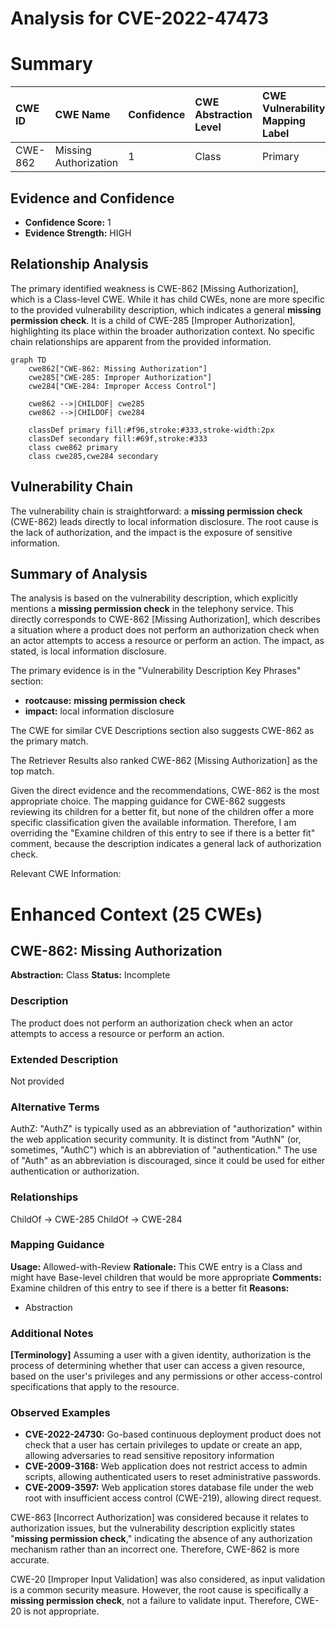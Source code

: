 # Analysis for CVE-2022-47473

# Summary
| CWE ID  | CWE Name                   | Confidence | CWE Abstraction Level | CWE Vulnerability Mapping Label | CWE-Vulnerability Mapping Notes |
| :------- | :-------------------------- | :--------- | :--------------------- | :----------------------------- | :----------------------------- |
| CWE-862 | Missing Authorization  | 1          | Class                | Primary                        | Allowed-with-Review            |

## Evidence and Confidence

*   **Confidence Score:** 1
*   **Evidence Strength:** HIGH

## Relationship Analysis
The primary identified weakness is CWE-862 [Missing Authorization], which is a Class-level CWE. While it has child CWEs, none are more specific to the provided vulnerability description, which indicates a general **missing permission check**. It is a child of CWE-285 [Improper Authorization], highlighting its place within the broader authorization context. No specific chain relationships are apparent from the provided information.

```mermaid
graph TD
    cwe862["CWE-862: Missing Authorization"]
    cwe285["CWE-285: Improper Authorization"]
    cwe284["CWE-284: Improper Access Control"]
    
    cwe862 -->|CHILDOF| cwe285
    cwe862 -->|CHILDOF| cwe284
    
    classDef primary fill:#f96,stroke:#333,stroke-width:2px
    classDef secondary fill:#69f,stroke:#333
    class cwe862 primary
    class cwe285,cwe284 secondary
```

## Vulnerability Chain
The vulnerability chain is straightforward: a **missing permission check** (CWE-862) leads directly to local information disclosure. The root cause is the lack of authorization, and the impact is the exposure of sensitive information.

## Summary of Analysis
The analysis is based on the vulnerability description, which explicitly mentions a **missing permission check** in the telephony service. This directly corresponds to CWE-862 [Missing Authorization], which describes a situation where a product does not perform an authorization check when an actor attempts to access a resource or perform an action. The impact, as stated, is local information disclosure.

The primary evidence is in the "Vulnerability Description Key Phrases" section:
- **rootcause:** **missing permission check**
- **impact:** local information disclosure

The CWE for similar CVE Descriptions section also suggests CWE-862 as the primary match.

The Retriever Results also ranked CWE-862 [Missing Authorization] as the top match.

Given the direct evidence and the recommendations, CWE-862 is the most appropriate choice. The mapping guidance for CWE-862 suggests reviewing its children for a better fit, but none of the children offer a more specific classification given the available information. Therefore, I am overriding the "Examine children of this entry to see if there is a better fit" comment, because the description indicates a general lack of authorization check.

Relevant CWE Information:

# Enhanced Context (25 CWEs)

## CWE-862: Missing Authorization
**Abstraction:** Class
**Status:** Incomplete

### Description
The product does not perform an authorization check when an actor attempts to access a resource or perform an action.

### Extended Description
Not provided

### Alternative Terms
AuthZ: "AuthZ" is typically used as an abbreviation of "authorization" within the web application security community. It is distinct from "AuthN" (or, sometimes, "AuthC") which is an abbreviation of "authentication." The use of "Auth" as an abbreviation is discouraged, since it could be used for either authentication or authorization.

### Relationships
ChildOf -> CWE-285
ChildOf -> CWE-284

### Mapping Guidance
**Usage:** Allowed-with-Review
**Rationale:** This CWE entry is a Class and might have Base-level children that would be more appropriate
**Comments:** Examine children of this entry to see if there is a better fit
**Reasons:**
- Abstraction

### Additional Notes
**[Terminology]** Assuming a user with a given identity, authorization is the process of determining whether that user can access a given resource, based on the user's privileges and any permissions or other access-control specifications that apply to the resource.

### Observed Examples
- **CVE-2022-24730:** Go-based continuous deployment product does not check that a user has certain privileges to update or create an app, allowing adversaries to read sensitive repository information
- **CVE-2009-3168:** Web application does not restrict access to admin scripts, allowing authenticated users to reset administrative passwords.
- **CVE-2009-3597:** Web application stores database file under the web root with insufficient access control (CWE-219), allowing direct request.

CWE-863 [Incorrect Authorization] was considered because it relates to authorization issues, but the vulnerability description explicitly states "**missing permission check**," indicating the absence of any authorization mechanism rather than an incorrect one. Therefore, CWE-862 is more accurate.

CWE-20 [Improper Input Validation] was also considered, as input validation is a common security measure. However, the root cause is specifically a **missing permission check**, not a failure to validate input. Therefore, CWE-20 is not appropriate.